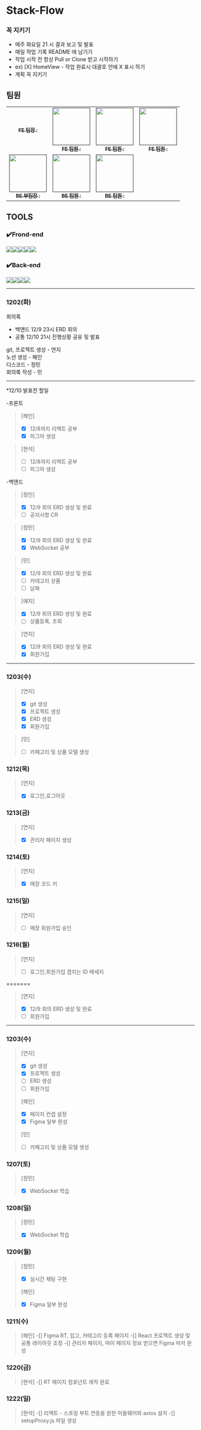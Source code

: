 # Stack-Flow
### 꼭 지키기
* 매주 화요일 21 시 결과 보고 및 발표
* 매일 작업 기록 README 에 남기기
* 작업 시작 전 항상 Pull or Clone 받고 시작하기
* ex) [X] HomeView - 작업 완료시 대괄호 안에 X 표시 하기
* 계획 꼭 지키기

## 팀원

<table>
  <tbody>
    <tr>
      <td align="center"><a href=""><img src="width="100px;" alt=""/><br /><sub><b>FE 팀장 : </b></sub></a><br /></td>
      <td align="center"><a href=""><img src="" width="100px;" alt=""/><br /><sub><b>FE 팀원 : </b></sub></a><br /></td>
      <td align="center"><a href=""><img src="" width="100px;" alt=""/><br /><sub><b>FE 팀원 : </b></sub></a><br /></td>
      <td align="center"><a href=""><img src="" width="100px;" alt=""/><br /><sub><b>FE 팀원 : </b></sub></a><br /></td>
     <tr/>
      <td align="center"><a href=""><img src="" width="100px;" alt=""/><br /><sub><b>BE 부팀장 : </b></sub></a><br /></td>
      <td align="center"><a href=""><img src="" width="100px;" alt=""/><br /><sub><b>BE 팀원 : </b></sub></a><br /></td>
      <td align="center"><a href=""><img src="" width="100px;" alt=""/><br /><sub><b>BE 팀원 : </b></sub></a><br /></td>
    </tr>
  </tbody>
</table>

## TOOLS
### ✔️Frond-end
<img src="https://img.shields.io/badge/React-61DAFB?style=for-the-badge&logo=React&logoColor=black"><img src="https://img.shields.io/badge/Css-1572B6?style=for-the-badge&logo=Css&logoColor=white"><img src="https://img.shields.io/badge/Redux-764ABC?style=for-the-badge&logo=Redux&logoColor=purple"><img src="https://img.shields.io/badge/Next.js-000000?style=for-the-badge&logo=Next.js&logoColor=white"><img src="https://img.shields.io/badge/github-181717?style=for-the-badge&logo=github&logoColor=white">

### ✔️Back-end
<img src="https://img.shields.io/badge/Spring%20Boot-6DB33F?style=for-the-badge&logo=Spring%20Boot&logoColor=yellow"><img src="https://img.shields.io/badge/IntelliJ%20IDEA-000000?style=for-the-badge&logo=IntelliJ%20IDEA&logoColor=white"><img src="https://img.shields.io/badge/MariaDB-003545?style=for-the-badge&logo=MariaDB&logoColor=white"><img src="https://img.shields.io/badge/github-181717?style=for-the-badge&logo=github&logoColor=white">


----

### 1202(화)
회의록
* 백앤드 12/9 23시 ERD 회의
* 공통 12/10 21시 진행상황 공유 및 발표

git, 프로젝트 생성 - 연지 \
노션 생성 - 해인 \
디스코드 - 정민 \
회의록 작성 - 민

----

*12/10 발표전 할일

-프론트
>[해인]
> -[X] 12/8까지 리액트 공부
> -[X] 피그마 생성

>[현석]
> -[ ] 12/8까지 리액트 공부
> -[ ] 피그마 생성

-백앤드
> [정인]
> -[X] 12/9 회의 ERD 생성 및 완료
> -[ ] 공지사항 CR

> [정민]
> -[X] 12/9 회의 ERD 생성 및 완료
> -[X] WebSocket 공부

> [민]
> -[X] 12/9 회의 ERD 생성 및 완료
> -[ ] 카테고리 상품
> -[ ] 날짜

> [예지]
> -[X] 12/9 회의 ERD 생성 및 완료
> -[ ] 상품등록, 조회

> [연지]
> -[X] 12/9 회의 ERD 생성 및 완료
> -[X] 회원가입
----

### 1203(수)
> [연지]
> -[X] git 생성
> -[X] 프로젝트 생성
> -[X]  ERD 생성
> -[X] 회원가입

> [민]
> -[ ] 카페고리 및 상품 모델 생성

### 1212(목)
> [연지]
> -[X] 로그인,로그아웃

### 1213(금)
> [연지]
> -[X] 관리자 페이지 생성

### 1214(토)
> [연지]
> -[X] 매장 코드 키

### 1215(일)
> [연지]
> -[ ] 매장 회원가입 승인

### 1216(월)
> [연지]
> -[ ] 로그인,회원가입 겹치는 ID 메세지



=======
> [연지]
> -[X] 12/9 회의 ERD 생성 및 완료
> -[ ] 회원가입
----

### 1203(수)
> [연지]
> -[X] git 생성
> -[X] 프로젝트 생성
> -[ ]  ERD 생성
> -[ ] 회원가입
>
> [해인]
> -[X] 페이지 컨셉 설정
> -[X] Figma 일부 완성
>
> [민]
> -[ ] 카페고리 및 상품 모델 생성

### 1207(토)
> [정민]
> -[X] WebSocket 학습

### 1208(일)
> [정민]
> -[X] WebSocket 학습

### 1209(월)
> [정민]
> -[X] 실시간 채팅 구현
>
> [해인]
> -[X] Figma 일부 완성

### 1211(수)
> [해인]
> -[] Figma RT, 입고, 카테고리 등록 페이지
> -[] React 프로젝트 생성 및 공통 레이아웃 조정
> -[] 관리자 페이지, 마이 페이지 정보 받으면 Figma 마저 완성

### 1220(금)
> [현석]
> -[] RT 페이지 컴포넌트 제작 완료

### 1222(일)
> [현석]
> -[] 리액트 - 스프링 부트 연동을 윈한 미들웨어와 axios 설치
> -[] setupProxy.js 파일 생성

